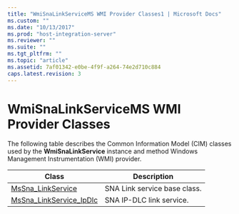 ```yaml
---
title: "WmiSnaLinkServiceMS WMI Provider Classes1 | Microsoft Docs"
ms.custom: ""
ms.date: "10/13/2017"
ms.prod: "host-integration-server"
ms.reviewer: ""
ms.suite: ""
ms.tgt_pltfrm: ""
ms.topic: "article"
ms.assetid: 7af01342-e0be-4f9f-a264-74e2d710c884
caps.latest.revision: 3
---
```

# WmiSnaLinkServiceMS WMI Provider Classes
The following table describes the Common Information Model (CIM) classes used by the **WmiSnaLinkService** instance and method Windows Management Instrumentation (WMI) provider.  
  
|Class|Description|  
|-----------|-----------------|  
|[MsSna_LinkService](../core/mssna-linkservice-class.md)|SNA Link service base class.|  
|[MsSna_LinkService_IpDlc](../core/mssna-linkservice-ipdlc-class.md)|SNA IP-DLC link service.|